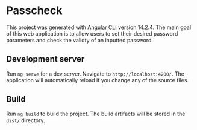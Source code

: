 # Passcheck

This project was generated with [Angular CLI](https://github.com/angular/angular-cli) version 14.2.4. The main goal of this web application is to allow users to set their desired password parameters and check the validty of an inputted password. 

## Development server

Run `ng serve` for a dev server. Navigate to `http://localhost:4200/`. The application will automatically reload if you change any of the source files.

## Build

Run `ng build` to build the project. The build artifacts will be stored in the `dist/` directory.
